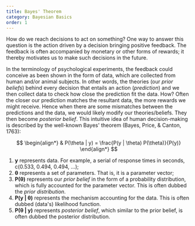 ```yaml
---
title: Bayes' Theorem
category: Bayesian Basics
order: 1
---
```


How do we reach decisions to act on something? One way to answer this question is
the action driven by a decision bringing positive feedback.
The feedback is often accompanied by monetary or other forms of rewards;
it thereby motivates us to make such decisions in the future.

In the terminology of psychological experiments, the feedback could conceive as
been shown in the form of data, which are collected from human and/or animal subjects.
In other words, the theories (our _prior beliefs_) behind every decision that entails an
action (_prediction_) and we then collect data to check how close the prediction
fit the data. How? Often the closer our prediction matches the resultant data, the more rewards
we might receive.  Hence when there are some mismatches between the predictions
and the data, we would likely modify our theories/beliefs. They then become
_posterior belief_.  This intuitive idea of human decision-making is
described by the well-known Bayes' theorem (Bayes, Price, & Canton, 1763):

$$
\begin{align*}
& P(\theta | y) = \frac{P(y | \theta) P(\theta)}{P(y)}
\end{align*}
$$

1. **y** represents data. For example, a serial of response times in seconds,
c(0.533, 0.494, 0.494, ...);
2. **&theta;** represents a set of parameters. That is, it is a parameter
vector;
3. **P(&theta;)** represents our _prior belief_ in the form of a probability
distribution, which is fully accounted for the parameter vector. This is
often dubbed the _prior distribution_.
4. **P(y &#124; &theta;)** represents the mechanism accounting for the data.
This is often dubbed (data's) likelihood function.
5. **P(&theta; &#124; y)** represents _posterior belief_, which similar to the prior
belief, is often dubbed the posterior distribution.





